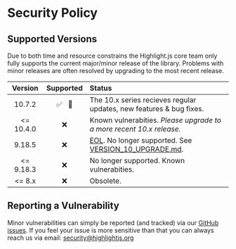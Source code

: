 # Security Policy

## Supported Versions

Due to both time and resource constrains the Highlight.js core team only fully supports the current major/minor release of the library.  Problems with minor releases are often resolved by upgrading to the most recent release.

| Version  | Supported  | Status  |
| :-----:  | :-: | :------ |
| 10.7.2   | :white_check_mark: &nbsp; :closed_lock_with_key: |  The 10.x series recieves regular updates, new features & bug fixes. |
| <= 10.4.0  | :x: | Known vulnerabities.  *Please upgrade to a more recent 10.x release.* |
| 9.18.5   | :x: |  [EOL](https://github.com/highlightjs/highlight.js/issues/2877). No longer supported. See [VERSION_10_UPGRADE.md](https://github.com/highlightjs/highlight.js/blob/main/VERSION_10_UPGRADE.md). |
| <= 9.18.3 | :x: | No longer supported.  Known vulnerabities. |
| <= 8.x    | :x: | Obsolete. |


## Reporting a Vulnerability

Minor vulnerabilities can simply be reported (and tracked) via our [GitHub issues](https://github.com/highlightjs/highlight.js/issues).   If you feel your issue is more sensitive than that you can always reach us via email: [security@highlightjs.org](mailto:security@highlightjs.org)

